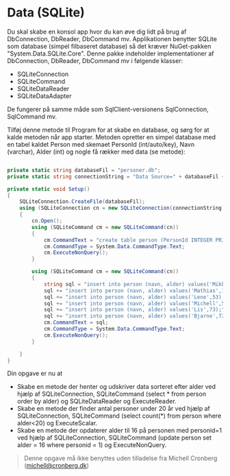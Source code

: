 ﻿# Data (SQLite)

Du skal skabe en konsol app hvor du kan øve dig lidt på brug af DbConnection, DbReader, DbCommand mv.
Applikationen benytter SQLite som database (simpel filbaseret database) så det kræver NuGet-pakken "System.Data.SQLite.Core". Denne pakke
indeholder implementationer af DbConnection, DbReader, DbCommand mv i følgende klasser:

- SQLiteConnection
- SQLiteCommand
- SQLiteDataReader
- SQLiteDataAdapter

De fungerer på samme måde som SqlClient-versionens SqlConnection, SqlCommand mv.

Tilføj denne metode til Program for at skabe en database, og sørg for at kalde 
metoden når app starter. Metoden opretter en simpel database med en tabel kaldet Person med skemaet 
PersonId (int/auto/key), Navn (varchar), Alder (int) og nogle få rækker med data (se metode):

```csharp

private static string databaseFil = "personer.db";
private static string connectionString = "Data Source=" + databaseFil + ";Version=3;";

private static void Setup()
{
    SQLiteConnection.CreateFile(databaseFil);
    using (SQLiteConnection cn = new SQLiteConnection(connectionString))
    {
        cn.Open();
        using (SQLiteCommand cm = new SQLiteCommand(cn))
        {
            cm.CommandText = "create table person (PersonId INTEGER PRIMARY KEY AUTOINCREMENT, Navn VARCHAR(50), Alder INT)";
            cm.CommandType = System.Data.CommandType.Text;
            cm.ExecuteNonQuery();
        }

        using (SQLiteCommand cm = new SQLiteCommand(cn))
        {
            string sql = "insert into person (navn, alder) values('Mikkel',15);";
            sql += "insert into person (navn, alder) values('Mathias',12);";
            sql += "insert into person (navn, alder) values('Lene',53);";
            sql += "insert into person (navn, alder) values('Michell',51);";
            sql += "insert into person (navn, alder) values('Lis',73);";
            sql += "insert into person (navn, alder) values('Bjarne',72);";
            cm.CommandText = sql;
            cm.CommandType = System.Data.CommandType.Text;
            cm.ExecuteNonQuery();
        }

    }
}
```

Din opgave er nu at 

- Skabe en metode der henter og udskriver data sorteret efter alder ved hjælp af SQLiteConnection, SQLiteCommand (select * from person order by alder) og SQLiteDataReader og ExecuteReader.
- Skabe en metode der finder antal personer under 20 år ved hjælp af SQLiteConnection, SQLiteCommand (select count(*) from person where alder<20) og ExecuteScalar.
- Skabe en metode der opdaterer alder til 16 på personen med personid=1 ved hjælp af SQLiteConnection, SQLiteCommand (update person set alder = 16 where personid = 1) og ExecuteNonQuery.

<!-- footerstart -->
> Denne opgave må ikke benyttes uden tilladelse fra Michell Cronberg (michell@cronberg.dk)
<!-- footerslut -->

